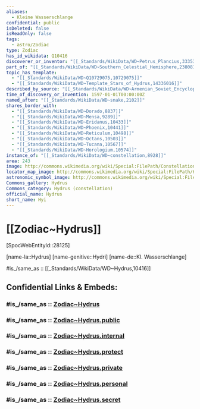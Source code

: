 ```yaml
---
aliases:
  - Kleine Wasserschlange
confidential: public
isDeleted: false
isReadOnly: false
tags:
  - astro/Zodiac
type: Zodiac
has_id_wikidata: Q10416
discoverer_or_inventor: "[[_Standards/WikiData/WD~Petrus_Plancius,333534]]"
part_of: "[[_Standards/WikiData/WD~Southern_Celestial_Hemisphere,2380815]]"
topic_has_template:
  - "[[_Standards/WikiData/WD~Q10729075,10729075]]"
  - "[[_Standards/WikiData/WD~Template_Stars_of_Hydrus,14336016]]"
described_by_source: "[[_Standards/WikiData/WD~Armenian_Soviet_Encyclopedia,_vol._6,124737633]]"
time_of_discovery_or_invention: 1597-01-01T00:00:00Z
named_after: "[[_Standards/WikiData/WD~snake,2102]]"
shares_border_with:
  - "[[_Standards/WikiData/WD~Dorado,8837]]"
  - "[[_Standards/WikiData/WD~Mensa,9289]]"
  - "[[_Standards/WikiData/WD~Eridanus,10433]]"
  - "[[_Standards/WikiData/WD~Phoenix,10441]]"
  - "[[_Standards/WikiData/WD~Reticulum,10498]]"
  - "[[_Standards/WikiData/WD~Octans,10503]]"
  - "[[_Standards/WikiData/WD~Tucana,10567]]"
  - "[[_Standards/WikiData/WD~Horologium,10574]]"
instance_of: "[[_Standards/WikiData/WD~constellation,8928]]"
area: 243
image: http://commons.wikimedia.org/wiki/Special:FilePath/Constellation%20Hydrus.jpg
locator_map_image: http://commons.wikimedia.org/wiki/Special:FilePath/Hydrus%20constellation%20map.svg
astronomic_symbol_image: http://commons.wikimedia.org/wiki/Special:FilePath/Hydrus%20symbol%20%28Moskowitz%2C%20variable%20width%29.svg
Commons_gallery: Hydrus
Commons_category: Hydrus (constellation)
official_name: Hydrus
short_name: Hyi
---
```


# [[Zodiac~Hydrus]] 

[SpocWebEntityId::28125]

[name-la::Hydrus]
[name-genitive::Hydri]
[name-de::Kl. Wasserschlange]

#is_/same_as :: [[_Standards/WikiData/WD~Hydrus,10416]] 

## Confidential Links & Embeds: 

### #is_/same_as :: [Zodiac~Hydrus](/_Standards/Astronomy/Star~Constellation/Zodiac~Hydrus.md) 

### #is_/same_as :: [Zodiac~Hydrus.public](/_public/Astronomy/Star~Constellation/Zodiac~Hydrus.public.md) 

### #is_/same_as :: [Zodiac~Hydrus.internal](/_internal/Astronomy/Star~Constellation/Zodiac~Hydrus.internal.md) 

### #is_/same_as :: [Zodiac~Hydrus.protect](/_protect/Astronomy/Star~Constellation/Zodiac~Hydrus.protect.md) 

### #is_/same_as :: [Zodiac~Hydrus.private](/_private/Astronomy/Star~Constellation/Zodiac~Hydrus.private.md) 

### #is_/same_as :: [Zodiac~Hydrus.personal](/_personal/Astronomy/Star~Constellation/Zodiac~Hydrus.personal.md) 

### #is_/same_as :: [Zodiac~Hydrus.secret](/_secret/Astronomy/Star~Constellation/Zodiac~Hydrus.secret.md)

